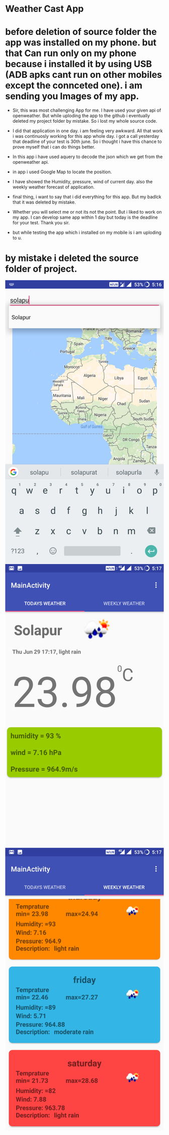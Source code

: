 # Weather Cast App
# before deletion of source folder the app was installed on my phone. but that Can run only on my phone because i installed it by using USB (ADB apks cant run on other mobiles except the connceted one). i am sending you Images of my app. 
- Sir, this was most challenging App for me. I have used your given api of openweather. But while uploding the app to the github i eventually deleted my project folder by mistake. So i lost my whole source code. 

- I did that application in one day. i am feeling very awkward. All that work i was continuosly working for this app whole day. i got a call yesterday that deadline of your test is 30th june. So i thought i have this chance to prove myself that i can do things better. 

- In this app i have used aquery to decode the json which we get from the openweather api. 

- in app i used Google Map to locate the position.

- I have showed the Humidity, pressure, wind of current day. also the weekly weather forecast of application.

- final thing, i want to say that i did everything for this app. But my badlck that it was deleted by mistake.

- Whether you will select me or not its not the point. But i liked to work on my app. I can develop same app within 1 day but today is the deadline for your test. Thank you sir.

- but while testing the app which i installed on my mobile is i am uploding to u.

# by mistake i deleted the source folder of project.
![one](https://github.com/shrikantnarayankar15/Ma-App/blob/master/one.png "select location")
![two](https://github.com/shrikantnarayankar15/Ma-App/blob/master/two.png "TOdays")
![three](https://github.com/shrikantnarayankar15/Ma-App/blob/master/thres.png "weather weekly")
